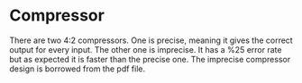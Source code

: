 # Compressor
There are two 4:2 compressors. One is precise, meaning it gives the correct output for every input. The other one is imprecise. It has a %25 error rate but as expected it is faster than the precise one. The imprecise compressor design is borrowed from the pdf file.
